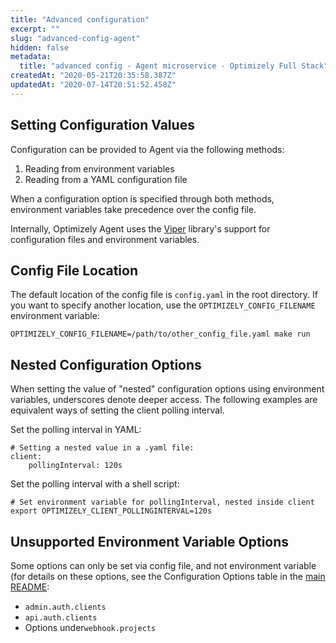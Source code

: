 ```yaml
---
title: "Advanced configuration"
excerpt: ""
slug: "advanced-config-agent"
hidden: false
metadata: 
  title: "advanced config - Agent microservice - Optimizely Full Stack"
createdAt: "2020-05-21T20:35:58.387Z"
updatedAt: "2020-07-14T20:51:52.458Z"
---
```


## Setting Configuration Values

Configuration can be provided to Agent via the following methods:

1. Reading from environment variables
2. Reading from a YAML configuration file

When a configuration option is specified through both methods, environment variables take precedence over the config file.

Internally, Optimizely Agent uses the [Viper](https://github.com/spf13/viper) library's support for configuration files and environment variables.

## Config File Location

The default location of the config file is `config.yaml` in the root directory. If you want to specify another location, use the `OPTIMIZELY_CONFIG_FILENAME` environment variable:

```
OPTIMIZELY_CONFIG_FILENAME=/path/to/other_config_file.yaml make run
```

## Nested Configuration Options

When setting the value of "nested" configuration options using environment variables, underscores denote deeper access. The following examples are equivalent ways of setting the client polling interval.

Set the polling interval in YAML:

```
# Setting a nested value in a .yaml file:
client:
    pollingInterval: 120s
```

Set the polling interval with a shell script:

```
# Set environment variable for pollingInterval, nested inside client
export OPTIMIZELY_CLIENT_POLLINGINTERVAL=120s
```

## Unsupported Environment Variable Options

Some options can only be set via config file, and not environment variable (for details on these options, see the Configuration Options table in the [main README](https://github.com/optimizely/agent/blob/master/README.md):

- `admin.auth.clients`
- `api.auth.clients`
- Options under`webhook.projects`
